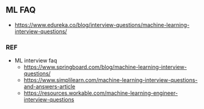 ## ML FAQ

- https://www.edureka.co/blog/interview-questions/machine-learning-interview-questions/


### REF
- ML interview faq
	- https://www.springboard.com/blog/machine-learning-interview-questions/
	- https://www.simplilearn.com/machine-learning-interview-questions-and-answers-article
	- https://resources.workable.com/machine-learning-engineer-interview-questions
